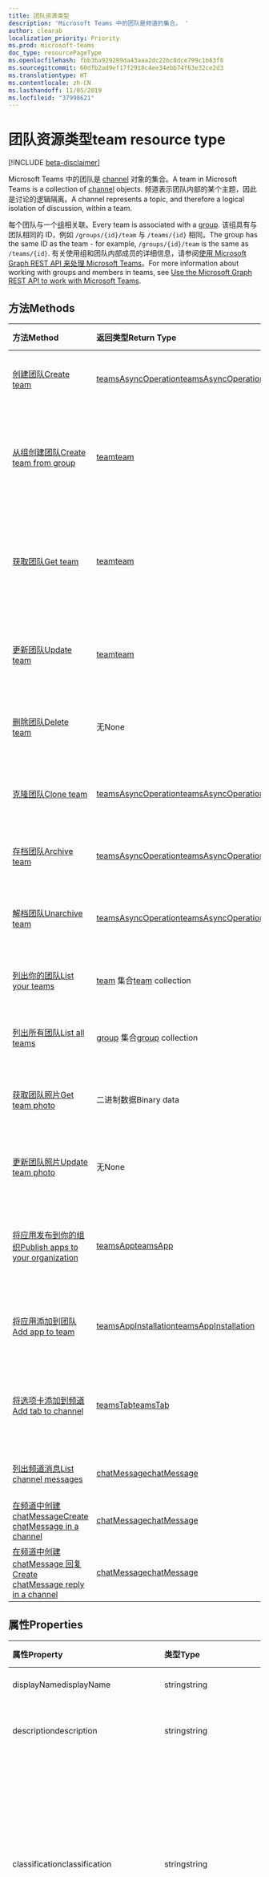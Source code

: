 ```yaml
---
title: 团队资源类型
description: 'Microsoft Teams 中的团队是频道的集合。 '
author: clearab
localization_priority: Priority
ms.prod: microsoft-teams
doc_type: resourcePageType
ms.openlocfilehash: fbb3ba929289da43aaa2dc22bc8dce799c1b63f8
ms.sourcegitcommit: 60dfb2ad9ef17f2918c4ee34ebb74f63e32ce2d3
ms.translationtype: HT
ms.contentlocale: zh-CN
ms.lasthandoff: 11/05/2019
ms.locfileid: "37998621"
---
```

# <a name="team-resource-type"></a><span data-ttu-id="33a39-103">团队资源类型</span><span class="sxs-lookup"><span data-stu-id="33a39-103">team resource type</span></span>

[!INCLUDE [beta-disclaimer](../../includes/beta-disclaimer.md)]

<span data-ttu-id="33a39-104">Microsoft Teams 中的团队是 [channel](channel.md) 对象的集合。</span><span class="sxs-lookup"><span data-stu-id="33a39-104">A team in Microsoft Teams is a collection of [channel](channel.md) objects.</span></span> <span data-ttu-id="33a39-105">频道表示团队内部的某个主题，因此是讨论的逻辑隔离。</span><span class="sxs-lookup"><span data-stu-id="33a39-105">A channel represents a topic, and therefore a logical isolation of discussion, within a team.</span></span>

<span data-ttu-id="33a39-106">每个团队与一个[组](../resources/group.md)相关联。</span><span class="sxs-lookup"><span data-stu-id="33a39-106">Every team is associated with a [group](../resources/group.md).</span></span> <span data-ttu-id="33a39-107">该组具有与团队相同的 ID，例如 `/groups/{id}/team` 与 `/teams/{id}` 相同。</span><span class="sxs-lookup"><span data-stu-id="33a39-107">The group has the same ID as the team - for example, `/groups/{id}/team` is the same as `/teams/{id}`.</span></span> <span data-ttu-id="33a39-108">有关使用组和团队内部成员的详细信息，请参阅[使用 Microsoft Graph REST API 来处理 Microsoft Teams](teams-api-overview.md)。</span><span class="sxs-lookup"><span data-stu-id="33a39-108">For more information about working with groups and members in teams, see [Use the Microsoft Graph REST API to work with Microsoft Teams](teams-api-overview.md).</span></span>

## <a name="methods"></a><span data-ttu-id="33a39-109">方法</span><span class="sxs-lookup"><span data-stu-id="33a39-109">Methods</span></span>

| <span data-ttu-id="33a39-110">方法</span><span class="sxs-lookup"><span data-stu-id="33a39-110">Method</span></span>       | <span data-ttu-id="33a39-111">返回类型</span><span class="sxs-lookup"><span data-stu-id="33a39-111">Return Type</span></span>  |<span data-ttu-id="33a39-112">说明</span><span class="sxs-lookup"><span data-stu-id="33a39-112">Description</span></span>|
|:---------------|:--------|:----------|
|[<span data-ttu-id="33a39-113">创建团队</span><span class="sxs-lookup"><span data-stu-id="33a39-113">Create team</span></span>](../api/team-post.md) | [<span data-ttu-id="33a39-114">teamsAsyncOperation</span><span class="sxs-lookup"><span data-stu-id="33a39-114">teamsAsyncOperation</span></span>](teamsasyncoperation.md) | <span data-ttu-id="33a39-115">从头开始创建团队。</span><span class="sxs-lookup"><span data-stu-id="33a39-115">Create a team from scratch.</span></span> |
|[<span data-ttu-id="33a39-116">从组创建团队</span><span class="sxs-lookup"><span data-stu-id="33a39-116">Create team from group</span></span>](../api/team-put-teams.md) | [<span data-ttu-id="33a39-117">team</span><span class="sxs-lookup"><span data-stu-id="33a39-117">team</span></span>](team.md) | <span data-ttu-id="33a39-118">创建新的团队，或向现有组添加团队。</span><span class="sxs-lookup"><span data-stu-id="33a39-118">Create a new team, or add a team to an existing group.</span></span>|
|[<span data-ttu-id="33a39-119">获取团队</span><span class="sxs-lookup"><span data-stu-id="33a39-119">Get team</span></span>](../api/team-get.md) | [<span data-ttu-id="33a39-120">team</span><span class="sxs-lookup"><span data-stu-id="33a39-120">team</span></span>](team.md) | <span data-ttu-id="33a39-121">检索指定团队的属性和关系。</span><span class="sxs-lookup"><span data-stu-id="33a39-121">Retrieve the properties and relationships of the specified team.</span></span>|
|[<span data-ttu-id="33a39-122">更新团队</span><span class="sxs-lookup"><span data-stu-id="33a39-122">Update team</span></span>](../api/team-update.md) | [<span data-ttu-id="33a39-123">team</span><span class="sxs-lookup"><span data-stu-id="33a39-123">team</span></span>](team.md) |<span data-ttu-id="33a39-124">更新指定团队的属性。</span><span class="sxs-lookup"><span data-stu-id="33a39-124">Update the properties of the specified team.</span></span> |
|[<span data-ttu-id="33a39-125">删除团队</span><span class="sxs-lookup"><span data-stu-id="33a39-125">Delete team</span></span>](/graph/api/group-delete?view=graph-rest-1.0) | <span data-ttu-id="33a39-126">无</span><span class="sxs-lookup"><span data-stu-id="33a39-126">None</span></span> |<span data-ttu-id="33a39-127">删除团队及其关联的组。</span><span class="sxs-lookup"><span data-stu-id="33a39-127">Delete the team and its associated group.</span></span> |
|[<span data-ttu-id="33a39-128">克隆团队</span><span class="sxs-lookup"><span data-stu-id="33a39-128">Clone team</span></span>](../api/team-clone.md) | [<span data-ttu-id="33a39-129">teamsAsyncOperation</span><span class="sxs-lookup"><span data-stu-id="33a39-129">teamsAsyncOperation</span></span>](../resources/teamsasyncoperation.md) |<span data-ttu-id="33a39-130">复制团队及其关联的组。</span><span class="sxs-lookup"><span data-stu-id="33a39-130">Copy the team and its associated group.</span></span> |
|[<span data-ttu-id="33a39-131">存档团队</span><span class="sxs-lookup"><span data-stu-id="33a39-131">Archive team</span></span>](../api/team-archive.md) | [<span data-ttu-id="33a39-132">teamsAsyncOperation</span><span class="sxs-lookup"><span data-stu-id="33a39-132">teamsAsyncOperation</span></span>](../resources/teamsasyncoperation.md) |<span data-ttu-id="33a39-133">将团队置于只读状态。</span><span class="sxs-lookup"><span data-stu-id="33a39-133">Put the team in a read-only state.</span></span> |
|[<span data-ttu-id="33a39-134">解档团队</span><span class="sxs-lookup"><span data-stu-id="33a39-134">Unarchive team</span></span>](../api/team-unarchive.md) | [<span data-ttu-id="33a39-135">teamsAsyncOperation</span><span class="sxs-lookup"><span data-stu-id="33a39-135">teamsAsyncOperation</span></span>](../resources/teamsasyncoperation.md) |<span data-ttu-id="33a39-136">将团队还原到读写状态。</span><span class="sxs-lookup"><span data-stu-id="33a39-136">Restore the team to a read-write state.</span></span> |
|[<span data-ttu-id="33a39-137">列出你的团队</span><span class="sxs-lookup"><span data-stu-id="33a39-137">List your teams</span></span>](../api/user-list-joinedteams.md) | <span data-ttu-id="33a39-138">[team](team.md) 集合</span><span class="sxs-lookup"><span data-stu-id="33a39-138">[team](team.md) collection</span></span> | <span data-ttu-id="33a39-139">列出你属于的团队。</span><span class="sxs-lookup"><span data-stu-id="33a39-139">List the teams you are a member of.</span></span> |
|[<span data-ttu-id="33a39-140">列出所有团队</span><span class="sxs-lookup"><span data-stu-id="33a39-140">List all teams</span></span>](/graph/teams-list-all-teams) | <span data-ttu-id="33a39-141">[group](group.md) 集合</span><span class="sxs-lookup"><span data-stu-id="33a39-141">[group](group.md) collection</span></span> | <span data-ttu-id="33a39-142">列出具有团队的所有组。</span><span class="sxs-lookup"><span data-stu-id="33a39-142">List all groups that have teams.</span></span> |
|[<span data-ttu-id="33a39-143">获取团队照片</span><span class="sxs-lookup"><span data-stu-id="33a39-143">Get team photo</span></span>](../api/team-get-photo.md) | <span data-ttu-id="33a39-144">二进制数据</span><span class="sxs-lookup"><span data-stu-id="33a39-144">Binary data</span></span> | <span data-ttu-id="33a39-145">获取团队的照片（图片）。</span><span class="sxs-lookup"><span data-stu-id="33a39-145">Get the photo (picture) for a team.</span></span> |
|[<span data-ttu-id="33a39-146">更新团队照片</span><span class="sxs-lookup"><span data-stu-id="33a39-146">Update team photo</span></span>](../api/team-update-photo.md) | <span data-ttu-id="33a39-147">无</span><span class="sxs-lookup"><span data-stu-id="33a39-147">None</span></span> | <span data-ttu-id="33a39-148">更新团队的照片（图片）。</span><span class="sxs-lookup"><span data-stu-id="33a39-148">Update the photo (picture) for a team.</span></span> |
|[<span data-ttu-id="33a39-149">将应用发布到你的组织</span><span class="sxs-lookup"><span data-stu-id="33a39-149">Publish apps to your organization</span></span>](../resources/teamsapp.md)| [<span data-ttu-id="33a39-150">teamsApp</span><span class="sxs-lookup"><span data-stu-id="33a39-150">teamsApp</span></span>](../resources/teamsapp.md) | <span data-ttu-id="33a39-151">创建仅对你的组织可见的 Teams 应用。</span><span class="sxs-lookup"><span data-stu-id="33a39-151">Create Teams apps visible only to your organization.</span></span> |
|[<span data-ttu-id="33a39-152">将应用添加到团队</span><span class="sxs-lookup"><span data-stu-id="33a39-152">Add app to team</span></span>](../api/teamsappinstallation-add.md) | [<span data-ttu-id="33a39-153">teamsAppInstallation</span><span class="sxs-lookup"><span data-stu-id="33a39-153">teamsAppInstallation</span></span>](teamsappinstallation.md) | <span data-ttu-id="33a39-154">将应用添加（安装）到团队。</span><span class="sxs-lookup"><span data-stu-id="33a39-154">Adds (installs) an app to a team.</span></span>|
|[<span data-ttu-id="33a39-155">将选项卡添加到频道</span><span class="sxs-lookup"><span data-stu-id="33a39-155">Add tab to channel</span></span>](../api/teamstab-add.md) | [<span data-ttu-id="33a39-156">teamsTab</span><span class="sxs-lookup"><span data-stu-id="33a39-156">teamsTab</span></span>](../resources/teamstab.md) | <span data-ttu-id="33a39-157">将选项卡添加（安装）到团队的频道。</span><span class="sxs-lookup"><span data-stu-id="33a39-157">Adds (installs) a tab to a team's channel.</span></span>|
|[<span data-ttu-id="33a39-158">列出频道消息</span><span class="sxs-lookup"><span data-stu-id="33a39-158">List channel messages</span></span>](../api/channel-list-messages.md)  | [<span data-ttu-id="33a39-159">chatMessage</span><span class="sxs-lookup"><span data-stu-id="33a39-159">chatMessage</span></span>](../resources/chatmessage.md) | [<span data-ttu-id="33a39-160">获取频道中的消息</span><span class="sxs-lookup"><span data-stu-id="33a39-160">Get messages in a channel</span></span>](../api/channel-list-messages.md) |
|[<span data-ttu-id="33a39-161">在频道中创建 chatMessage</span><span class="sxs-lookup"><span data-stu-id="33a39-161">Create chatMessage in a channel</span></span>](../api/channel-post-messages.md)  | [<span data-ttu-id="33a39-162">chatMessage</span><span class="sxs-lookup"><span data-stu-id="33a39-162">chatMessage</span></span>](../resources/chatmessage.md) | <span data-ttu-id="33a39-163">向频道发送消息。</span><span class="sxs-lookup"><span data-stu-id="33a39-163">Send a message to a channel.</span></span> |
|[<span data-ttu-id="33a39-164">在频道中创建 chatMessage 回复</span><span class="sxs-lookup"><span data-stu-id="33a39-164">Create chatMessage reply in a channel</span></span>](../api/channel-post-messagereply.md) | [<span data-ttu-id="33a39-165">chatMessage</span><span class="sxs-lookup"><span data-stu-id="33a39-165">chatMessage</span></span>](../resources/chatmessage.md) | <span data-ttu-id="33a39-166">在频道中回复消息。</span><span class="sxs-lookup"><span data-stu-id="33a39-166">Reply to a message in a channel.</span></span> |

## <a name="properties"></a><span data-ttu-id="33a39-167">属性</span><span class="sxs-lookup"><span data-stu-id="33a39-167">Properties</span></span>

| <span data-ttu-id="33a39-168">属性</span><span class="sxs-lookup"><span data-stu-id="33a39-168">Property</span></span> | <span data-ttu-id="33a39-169">类型</span><span class="sxs-lookup"><span data-stu-id="33a39-169">Type</span></span> | <span data-ttu-id="33a39-170">说明</span><span class="sxs-lookup"><span data-stu-id="33a39-170">Description</span></span> |
|:---------------|:--------|:----------|
|<span data-ttu-id="33a39-171">displayName</span><span class="sxs-lookup"><span data-stu-id="33a39-171">displayName</span></span>|<span data-ttu-id="33a39-172">string</span><span class="sxs-lookup"><span data-stu-id="33a39-172">string</span></span>| <span data-ttu-id="33a39-173">团队的名称。</span><span class="sxs-lookup"><span data-stu-id="33a39-173">The name of the team.</span></span> |
|<span data-ttu-id="33a39-174">description</span><span class="sxs-lookup"><span data-stu-id="33a39-174">description</span></span>|<span data-ttu-id="33a39-175">string</span><span class="sxs-lookup"><span data-stu-id="33a39-175">string</span></span>| <span data-ttu-id="33a39-176">组的说明（可选）。</span><span class="sxs-lookup"><span data-stu-id="33a39-176">An optional description for the team.</span></span> |
|<span data-ttu-id="33a39-177">classification</span><span class="sxs-lookup"><span data-stu-id="33a39-177">classification</span></span>|<span data-ttu-id="33a39-178">string</span><span class="sxs-lookup"><span data-stu-id="33a39-178">string</span></span>| <span data-ttu-id="33a39-179">标签（可选）。</span><span class="sxs-lookup"><span data-stu-id="33a39-179">An optional label.</span></span> <span data-ttu-id="33a39-180">通常说明团队的数据或业务敏感性。</span><span class="sxs-lookup"><span data-stu-id="33a39-180">Typically describes the data or business sensitivity of the team.</span></span> <span data-ttu-id="33a39-181">必须与租户目录中的一个预配置集匹配。</span><span class="sxs-lookup"><span data-stu-id="33a39-181">Must match one of a pre-configured set in the tenant's directory.</span></span> |
|<span data-ttu-id="33a39-182">specialization</span><span class="sxs-lookup"><span data-stu-id="33a39-182">specialization</span></span>|[<span data-ttu-id="33a39-183">teamSpecialization</span><span class="sxs-lookup"><span data-stu-id="33a39-183">teamSpecialization</span></span>](teamspecialization.md)| <span data-ttu-id="33a39-184">可选。</span><span class="sxs-lookup"><span data-stu-id="33a39-184">Optional.</span></span> <span data-ttu-id="33a39-185">指示团队是否适用于特定用例。</span><span class="sxs-lookup"><span data-stu-id="33a39-185">Indicates whether the team is intended for a particular use case.</span></span>  <span data-ttu-id="33a39-186">每个团队专用化都可以访问针对其用例的独特行为和体验。</span><span class="sxs-lookup"><span data-stu-id="33a39-186">Each team specialization has access to unique behaviors and experiences targeted to its use case.</span></span> |
|<span data-ttu-id="33a39-187">visibility</span><span class="sxs-lookup"><span data-stu-id="33a39-187">visibility</span></span>|[<span data-ttu-id="33a39-188">teamVisibilityType</span><span class="sxs-lookup"><span data-stu-id="33a39-188">teamVisibilityType</span></span>](teamvisibilitytype.md)| <span data-ttu-id="33a39-189">组和团队的可见性。</span><span class="sxs-lookup"><span data-stu-id="33a39-189">The visibility of a the group and team.</span></span> <span data-ttu-id="33a39-190">默认值为 Public。</span><span class="sxs-lookup"><span data-stu-id="33a39-190">Defaults to Public.</span></span> |
|<span data-ttu-id="33a39-191">funSettings</span><span class="sxs-lookup"><span data-stu-id="33a39-191">funSettings</span></span>|[<span data-ttu-id="33a39-192">teamFunSettings</span><span class="sxs-lookup"><span data-stu-id="33a39-192">teamFunSettings</span></span>](teamfunsettings.md) |<span data-ttu-id="33a39-193">用于配置团队中 Giphy、成员和贴纸使用情况的设置。</span><span class="sxs-lookup"><span data-stu-id="33a39-193">Settings to configure use of Giphy, memes, and stickers in the team.</span></span>|
|<span data-ttu-id="33a39-194">guestSettings</span><span class="sxs-lookup"><span data-stu-id="33a39-194">guestSettings</span></span>|[<span data-ttu-id="33a39-195">teamGuestSettings</span><span class="sxs-lookup"><span data-stu-id="33a39-195">teamGuestSettings</span></span>](teamguestsettings.md) |<span data-ttu-id="33a39-196">用于配置来宾是否可以在团队中创建、更新或删除频道的设置。</span><span class="sxs-lookup"><span data-stu-id="33a39-196">Settings to configure whether guests can create, update, or delete channels in the team.</span></span>|
|<span data-ttu-id="33a39-197">internalId</span><span class="sxs-lookup"><span data-stu-id="33a39-197">internalId</span></span> | <span data-ttu-id="33a39-198">字符串</span><span class="sxs-lookup"><span data-stu-id="33a39-198">string</span></span> | <span data-ttu-id="33a39-199">已在一些位置（如审核日志/[Office 365 管理活动 API](https://docs.microsoft.com/office/office-365-management-api/office-365-management-activity-api-reference)）使用的团队唯一 ID。</span><span class="sxs-lookup"><span data-stu-id="33a39-199">A unique ID for the team that has been used in a few places such as the audit log/[Office 365 Management Activity API](https://docs.microsoft.com/office/office-365-management-api/office-365-management-activity-api-reference).</span></span> |
|<span data-ttu-id="33a39-200">isArchived</span><span class="sxs-lookup"><span data-stu-id="33a39-200">isArchived</span></span>|<span data-ttu-id="33a39-201">Boolean</span><span class="sxs-lookup"><span data-stu-id="33a39-201">Boolean</span></span>|<span data-ttu-id="33a39-202">此团队是否处于只读模式。</span><span class="sxs-lookup"><span data-stu-id="33a39-202">Whether this team is in read-only mode.</span></span> |
|<span data-ttu-id="33a39-203">memberSettings</span><span class="sxs-lookup"><span data-stu-id="33a39-203">memberSettings</span></span>|[<span data-ttu-id="33a39-204">teamMemberSettings</span><span class="sxs-lookup"><span data-stu-id="33a39-204">teamMemberSettings</span></span>](teammembersettings.md) |<span data-ttu-id="33a39-205">用于配置成员是否可以在团队中执行某些操作（例如，创建频道和添加机器人）的设置。</span><span class="sxs-lookup"><span data-stu-id="33a39-205">Settings to configure whether members can perform certain actions, for example, create channels and add bots, in the team.</span></span>|
|<span data-ttu-id="33a39-206">messagingSettings</span><span class="sxs-lookup"><span data-stu-id="33a39-206">messagingSettings</span></span>|[<span data-ttu-id="33a39-207">teamMessagingSettings</span><span class="sxs-lookup"><span data-stu-id="33a39-207">teamMessagingSettings</span></span>](teammessagingsettings.md) |<span data-ttu-id="33a39-208">用于配置团队中的消息传递和提及的设置。</span><span class="sxs-lookup"><span data-stu-id="33a39-208">Settings to configure messaging and mentions in the team.</span></span>|
|<span data-ttu-id="33a39-209">discoverySettings</span><span class="sxs-lookup"><span data-stu-id="33a39-209">discoverySettings</span></span>|[<span data-ttu-id="33a39-210">teamDiscoverySettings</span><span class="sxs-lookup"><span data-stu-id="33a39-210">teamDiscoverySettings</span></span>](teamdiscoverysettings.md) |<span data-ttu-id="33a39-211">用于让他人配置团队可发现性的设置。</span><span class="sxs-lookup"><span data-stu-id="33a39-211">Settings to configure team discoverability by others.</span></span>|
|<span data-ttu-id="33a39-212">webUrl</span><span class="sxs-lookup"><span data-stu-id="33a39-212">webUrl</span></span>|<span data-ttu-id="33a39-213">string (readonly)</span><span class="sxs-lookup"><span data-stu-id="33a39-213">string (readonly)</span></span> | <span data-ttu-id="33a39-214">用于转到 Microsoft Teams 客户端中团队的超链接。</span><span class="sxs-lookup"><span data-stu-id="33a39-214">A hyperlink that will go to the team in the Microsoft Teams client.</span></span> <span data-ttu-id="33a39-215">这是在 Microsoft Teams 客户端中右键单击团队并选择**获取团队链接**时获取的 URL。</span><span class="sxs-lookup"><span data-stu-id="33a39-215">This is the URL that you get when you right-click a team in the Microsoft Teams client and select **Get link to team**.</span></span> <span data-ttu-id="33a39-216">应将此 URL 视为不透明的 blob，而不对其进行解析。</span><span class="sxs-lookup"><span data-stu-id="33a39-216">This URL should be treated as an opaque blob, and not parsed.</span></span> |
|<span data-ttu-id="33a39-217">classSettings</span><span class="sxs-lookup"><span data-stu-id="33a39-217">classSettings</span></span>|[<span data-ttu-id="33a39-218">teamClassSettings</span><span class="sxs-lookup"><span data-stu-id="33a39-218">teamClassSettings</span></span>](teamclasssettings.md) |<span data-ttu-id="33a39-219">配置班级设置。</span><span class="sxs-lookup"><span data-stu-id="33a39-219">Configure settings of a class.</span></span> <span data-ttu-id="33a39-220">仅当团队代表班级时可用。</span><span class="sxs-lookup"><span data-stu-id="33a39-220">Available only when the team represents a class.</span></span>|

## <a name="relationships"></a><span data-ttu-id="33a39-221">关系</span><span class="sxs-lookup"><span data-stu-id="33a39-221">Relationships</span></span>

| <span data-ttu-id="33a39-222">关系</span><span class="sxs-lookup"><span data-stu-id="33a39-222">Relationship</span></span> | <span data-ttu-id="33a39-223">类型</span><span class="sxs-lookup"><span data-stu-id="33a39-223">Type</span></span> | <span data-ttu-id="33a39-224">说明</span><span class="sxs-lookup"><span data-stu-id="33a39-224">Description</span></span> |
|:---------------|:--------|:----------|
|<span data-ttu-id="33a39-225">channels</span><span class="sxs-lookup"><span data-stu-id="33a39-225">channels</span></span>|<span data-ttu-id="33a39-226">[channel](channel.md) 集合</span><span class="sxs-lookup"><span data-stu-id="33a39-226">[channel](channel.md) collection</span></span>|<span data-ttu-id="33a39-227">与团队相关的频道和消息的集合。</span><span class="sxs-lookup"><span data-stu-id="33a39-227">The collection of channels & messages associated with the team.</span></span>|
|<span data-ttu-id="33a39-228">installedApps</span><span class="sxs-lookup"><span data-stu-id="33a39-228">installedApps</span></span>|<span data-ttu-id="33a39-229">[teamsAppInstallation](teamsappinstallation.md) 集合</span><span class="sxs-lookup"><span data-stu-id="33a39-229">[teamsAppInstallation](teamsappinstallation.md) collection</span></span>|<span data-ttu-id="33a39-230">此团队中安装的应用。</span><span class="sxs-lookup"><span data-stu-id="33a39-230">The apps installed in this team.</span></span>|
|<span data-ttu-id="33a39-231">owners</span><span class="sxs-lookup"><span data-stu-id="33a39-231">owners</span></span>|[<span data-ttu-id="33a39-232">user</span><span class="sxs-lookup"><span data-stu-id="33a39-232">user</span></span>](user.md)| <span data-ttu-id="33a39-233">此团队的所有者列表。</span><span class="sxs-lookup"><span data-stu-id="33a39-233">The list of this team's owners.</span></span> <span data-ttu-id="33a39-234">目前，在使用应用程序权限创建团队时，必须指定一个所有者。</span><span class="sxs-lookup"><span data-stu-id="33a39-234">Currently, when creating a team using application permissions, exactly one owner must be specified.</span></span> <span data-ttu-id="33a39-235">当使用用户委派的权限时，不能指定任何所有者（当前用户是所有者）。</span><span class="sxs-lookup"><span data-stu-id="33a39-235">When using user delegated permissions, no owner can be specified (the current user is the owner).</span></span> <span data-ttu-id="33a39-236">必须将所有者指定为对象 ID (GUID)，而不是 UPN。</span><span class="sxs-lookup"><span data-stu-id="33a39-236">Owner must be specified as an object ID (GUID), not a UPN.</span></span> |
|<span data-ttu-id="33a39-237">operations</span><span class="sxs-lookup"><span data-stu-id="33a39-237">operations</span></span>|<span data-ttu-id="33a39-238">[teamsAsyncOperation](teamsasyncoperation.md) 集合</span><span class="sxs-lookup"><span data-stu-id="33a39-238">[teamsAsyncOperation](teamsasyncoperation.md) collection</span></span>| <span data-ttu-id="33a39-239">在此团队中运行过或正在运行的异步操作。</span><span class="sxs-lookup"><span data-stu-id="33a39-239">The async operations that ran or are running on this team.</span></span> | 
|<span data-ttu-id="33a39-240">primaryChannel</span><span class="sxs-lookup"><span data-stu-id="33a39-240">primaryChannel</span></span>|[<span data-ttu-id="33a39-241">频道</span><span class="sxs-lookup"><span data-stu-id="33a39-241">channel</span></span>](channel.md)| <span data-ttu-id="33a39-242">团队的常规频道。</span><span class="sxs-lookup"><span data-stu-id="33a39-242">The general channel for the team.</span></span> | 
|<span data-ttu-id="33a39-243">schedule</span><span class="sxs-lookup"><span data-stu-id="33a39-243">schedule</span></span>|[<span data-ttu-id="33a39-244">日程安排</span><span class="sxs-lookup"><span data-stu-id="33a39-244">schedule</span></span>](schedule.md)| <span data-ttu-id="33a39-245">此团队的排班安排。</span><span class="sxs-lookup"><span data-stu-id="33a39-245">The schedule of shifts for this team.</span></span>|
|<span data-ttu-id="33a39-246">template</span><span class="sxs-lookup"><span data-stu-id="33a39-246">template</span></span>|[<span data-ttu-id="33a39-247">teamsTemplate</span><span class="sxs-lookup"><span data-stu-id="33a39-247">teamsTemplate</span></span>](teamstemplate.md)| <span data-ttu-id="33a39-248">创建此团队时所使用的模板。</span><span class="sxs-lookup"><span data-stu-id="33a39-248">The template this team was created from.</span></span> <span data-ttu-id="33a39-249">请参阅[可用模板](https://docs.microsoft.com/MicrosoftTeams/get-started-with-teams-templates)。</span><span class="sxs-lookup"><span data-stu-id="33a39-249">See [available templates](https://docs.microsoft.com/MicrosoftTeams/get-started-with-teams-templates).</span></span> |

## <a name="json-representation"></a><span data-ttu-id="33a39-250">JSON 表示形式</span><span class="sxs-lookup"><span data-stu-id="33a39-250">JSON representation</span></span>

<span data-ttu-id="33a39-251">下面是资源的 JSON 表示形式。</span><span class="sxs-lookup"><span data-stu-id="33a39-251">The following is a JSON representation of the resource.</span></span>

><span data-ttu-id="33a39-252">**注意：** 如果团队属于班级类型，则会在团队上应用 **classSettings** 属性。</span><span class="sxs-lookup"><span data-stu-id="33a39-252">**Note:** If the team is of type class, a **classSettings** property is applied on the team.</span></span>

<!-- {
  "blockType": "resource",
  "@odata.type": "microsoft.graph.team",
  "baseType": "microsoft.graph.entity"
}-->

```json
{
  "guestSettings": {"@odata.type": "microsoft.graph.teamGuestSettings"},
  "memberSettings": {"@odata.type": "microsoft.graph.teamMemberSettings"},
  "messagingSettings": {"@odata.type": "microsoft.graph.teamMessagingSettings"},
  "funSettings": {"@odata.type": "microsoft.graph.teamFunSettings"},
  "discoverySettings": {"@odata.type": "microsoft.graph.teamDiscoverySettings"},
  "internalId": "string",
  "isArchived": false,
  "webUrl": "string (URL)",
  "displayName": "string",
  "description": "string",
  "classification": "string",
  "specialization": "string",
  "visibility": "string",
  "classSettings": {"@odata.type": "microsoft.graph.teamClassSettings"}
}

```

<!-- uuid: 8fcb5dbc-d5aa-4681-8e31-b001d5168d79
2015-10-25 14:57:30 UTC -->
<!--
{
  "type": "#page.annotation",
  "description": "team resource",
  "keywords": "",
  "section": "documentation",
  "tocPath": "",
  "suppressions": []
}
-->

## <a name="see-also"></a><span data-ttu-id="33a39-253">另请参阅</span><span class="sxs-lookup"><span data-stu-id="33a39-253">See Also</span></span>

- [<span data-ttu-id="33a39-254">创建包含团队的组</span><span class="sxs-lookup"><span data-stu-id="33a39-254">Creating a group with a team</span></span>](/graph/teams-create-group-and-team)
- [<span data-ttu-id="33a39-255">Teams API 概述</span><span class="sxs-lookup"><span data-stu-id="33a39-255">Teams API Overview</span></span>](teams-api-overview.md)
